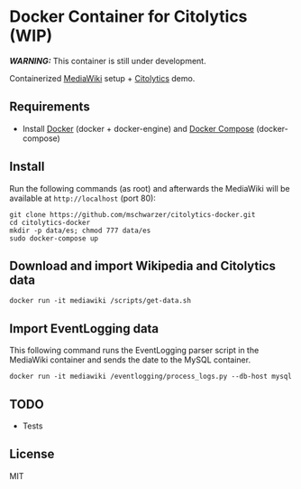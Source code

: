 # Docker Container for Citolytics (WIP)

***WARNING:*** This container is still under development.

Containerized [MediaWiki](https://mediawiki.org) setup + [Citolytics](https://github.com/wikimedia/citolytics) demo.

## Requirements

- Install [Docker](https://docs.docker.com/engine/installation/) (docker + docker-engine) and [Docker Compose](https://docs.docker.com/compose/install/) (docker-compose)

## Install

Run the following commands (as root) and afterwards the MediaWiki will be available at `http://localhost` (port 80):

```
git clone https://github.com/mschwarzer/citolytics-docker.git
cd citolytics-docker
mkdir -p data/es; chmod 777 data/es
sudo docker-compose up
```

## Download and import Wikipedia and Citolytics data

```
docker run -it mediawiki /scripts/get-data.sh
```

## Import EventLogging data

This following command runs the EventLogging parser script in the MediaWiki container and sends the date to the MySQL container.
```
docker run -it mediawiki /eventlogging/process_logs.py --db-host mysql
```

## TODO

- Tests

## License

MIT
